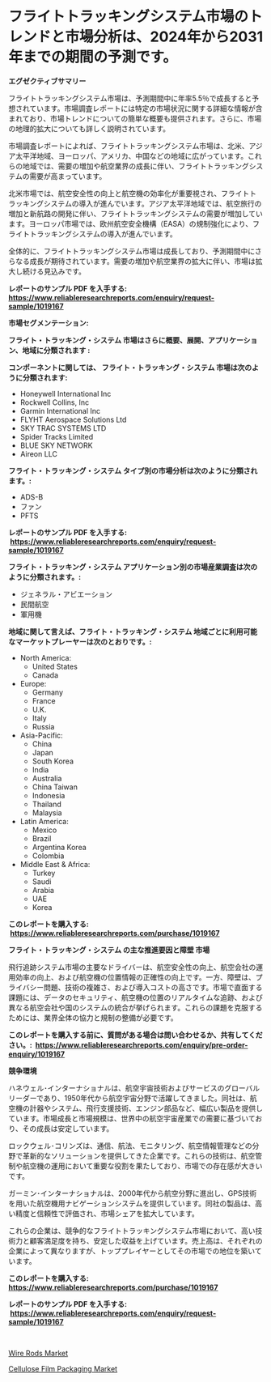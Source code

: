 <p><h1>フライトトラッキングシステム市場のトレンドと市場分析は、2024年から2031年までの期間の予測です。</h1></p><p><strong>エグゼクティブサマリー</strong></p>
<p><p>フライトトラッキングシステム市場は、予測期間中に年率5.5％で成長すると予想されています。市場調査レポートには特定の市場状況に関する詳細な情報が含まれており、市場トレンドについての簡単な概要も提供されます。さらに、市場の地理的拡大についても詳しく説明されています。</p><p>市場調査レポートによれば、フライトトラッキングシステム市場は、北米、アジア太平洋地域、ヨーロッパ、アメリカ、中国などの地域に広がっています。これらの地域では、需要の増加や航空業界の成長に伴い、フライトトラッキングシステムの需要が高まっています。</p><p>北米市場では、航空安全性の向上と航空機の効率化が重要視され、フライトトラッキングシステムの導入が進んでいます。アジア太平洋地域では、航空旅行の増加と新航路の開発に伴い、フライトトラッキングシステムの需要が増加しています。ヨーロッパ市場では、欧州航空安全機構（EASA）の規制強化により、フライトトラッキングシステムの導入が進んでいます。</p><p>全体的に、フライトトラッキングシステム市場は成長しており、予測期間中にさらなる成長が期待されています。需要の増加や航空業界の拡大に伴い、市場は拡大し続ける見込みです。</p></p>
<p><strong>レポートのサンプル PDF を入手する: <a href="https://www.reliableresearchreports.com/enquiry/request-sample/1019167">https://www.reliableresearchreports.com/enquiry/request-sample/1019167</a></strong></p>
<p><strong>市場セグメンテーション:</strong></p>
<p><strong> フライト・トラッキング・システム 市場はさらに概要、展開、アプリケーション、地域に分類されます :</strong></p>
<p><strong>コンポーネントに関しては、 フライト・トラッキング・システム 市場は次のように分類されます: &nbsp;</strong></p>
<p><ul><li>Honeywell International Inc</li><li>Rockwell Collins, Inc</li><li>Garmin International Inc</li><li>FLYHT Aerospace Solutions Ltd</li><li>SKY TRAC SYSTEMS LTD</li><li>Spider Tracks Limited</li><li>BLUE SKY NETWORK</li><li>Aireon LLC</li></ul></p>
<p><strong> フライト・トラッキング・システム タイプ別の市場分析は次のように分類されます。:</strong></p>
<p><ul><li>ADS-B</li><li>ファン</li><li>PFTS</li></ul></p>
<p><strong>レポートのサンプル PDF を入手する: &nbsp;<a href="https://www.reliableresearchreports.com/enquiry/request-sample/1019167">https://www.reliableresearchreports.com/enquiry/request-sample/1019167</a></strong></p>
<p><strong> フライト・トラッキング・システム アプリケーション別の市場産業調査は次のように分類されます。:</strong></p>
<p><ul><li>ジェネラル・アビエーション</li><li>民間航空</li><li>軍用機</li></ul></p>
<p><strong>地域に関して言えば、フライト・トラッキング・システム 地域ごとに利用可能なマーケットプレーヤーは次のとおりです。:</strong></p>
<p><ul>
    <li>
        North America:
        <ul>
            <li>United States</li>
            <li>Canada</li>
        </ul>
    </li>
    <li>
        Europe:
        <ul>
            <li>Germany</li>
            <li>France</li>
            <li>U.K.</li>
            <li>Italy</li>
            <li>Russia</li>
        </ul>
    </li>
    <li>
        Asia-Pacific:
        <ul>
            <li>China</li>
            <li>Japan</li>
            <li>South Korea</li>
            <li>India</li>
            <li>Australia</li>
            <li>China Taiwan</li>
            <li>Indonesia</li>
            <li>Thailand</li>
            <li>Malaysia</li>
        </ul>
    </li>
    <li>
        Latin America:
        <ul>
            <li>Mexico</li>
            <li>Brazil</li>
            <li>Argentina Korea</li>
            <li>Colombia</li>
        </ul>
    </li>
    <li>
        Middle East & Africa:
        <ul>
            <li>Turkey</li>
            <li>Saudi</li>
            <li>Arabia</li>
            <li>UAE</li>
            <li>Korea</li>
        </ul>
    </li>
    </ul></p>
<p><strong>このレポートを購入する: &nbsp;<a href="https://www.reliableresearchreports.com/purchase/1019167">https://www.reliableresearchreports.com/purchase/1019167</a></strong></p>
<p><strong>フライト・トラッキング・システム の主な推進要因と障壁 市場</strong></p>
<p><p>飛行追跡システム市場の主要なドライバーは、航空安全性の向上、航空会社の運用効率の向上、および航空機の位置情報の正確性の向上です。一方、障壁は、プライバシー問題、技術の複雑さ、および導入コストの高さです。市場で直面する課題には、データのセキュリティ、航空機の位置のリアルタイムな追跡、および異なる航空会社や国のシステムの統合が挙げられます。これらの課題を克服するためには、業界全体の協力と規制の整備が必要です。</p></p>
<p><strong>このレポートを購入する前に、質問がある場合は問い合わせるか、共有してください。:&nbsp; <a href="https://www.reliableresearchreports.com/enquiry/pre-order-enquiry/1019167">https://www.reliableresearchreports.com/enquiry/pre-order-enquiry/1019167</a></strong></p>
<p><strong>競争環境</strong></p>
<p><p>ハネウェル･インターナショナルは、航空宇宙技術およびサービスのグローバルリーダーであり、1950年代から航空宇宙分野で活躍してきました。同社は、航空機の計器やシステム、飛行支援技術、エンジン部品など、幅広い製品を提供しています。市場成長と市場規模は、世界中の航空宇宙産業での需要に基づいており、その成長は安定しています。</p><p>ロックウェル･コリンズは、通信、航法、モニタリング、航空情報管理などの分野で革新的なソリューションを提供してきた企業です。これらの技術は、航空管制や航空機の運用において重要な役割を果たしており、市場での存在感が大きいです。</p><p>ガーミン･インターナショナルは、2000年代から航空分野に進出し、GPS技術を用いた航空機用ナビゲーションシステムを提供しています。同社の製品は、高い精度と信頼性で評価され、市場シェアを拡大しています。</p><p>これらの企業は、競争的なフライトトラッキングシステム市場において、高い技術力と顧客満足度を持ち、安定した収益を上げています。売上高は、それぞれの企業によって異なりますが、トッププレイヤーとしてその市場での地位を築いています。</p></p>
<p><strong>このレポートを購入する: &nbsp; <a href="https://www.reliableresearchreports.com/purchase/1019167">https://www.reliableresearchreports.com/purchase/1019167</a></strong></p>
<p><strong>レポートのサンプル PDF を入手する: &nbsp;<a href="https://www.reliableresearchreports.com/enquiry/request-sample/1019167">https://www.reliableresearchreports.com/enquiry/request-sample/1019167</a></strong><strong></strong></p>
<p>&nbsp;</p>
<p><p><a href="https://cautious-neon-760.notion.site/Global-Wire-Rods-Market-by-Types-Applications-and-Major-Players-with-Regional-Growth-Rate-Analysi-4933e5ecc5274b328006be405fdaea84">Wire Rods Market</a></p><p><a href="https://frill-swim-3cd.notion.site/Global-Cellulose-Film-Packaging-Market-Size-and-Market-Trends-Insights-and-Projections-from-2024-to-f1aec90bcf934ffd9b2e0f4504fe4e82">Cellulose Film Packaging Market</a></p></p>